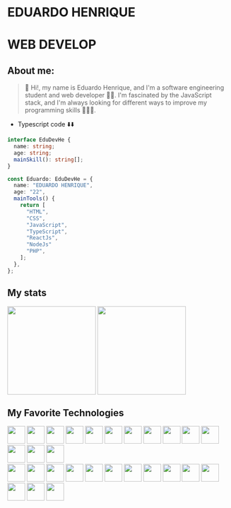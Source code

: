# EDUARDO HENRIQUE

# WEB DEVELOP 
## About me: 


>👋 Hi!, my name is Eduardo Henrique, and I'm a software engineering student and web developer 🧑‍💻. I'm fascinated by the JavaScript stack, and I'm always looking for different ways to improve my programming skills 🏋️‍♂️🧠.

- Typescript code ⬇️⬇️
```typescript
interface EduDevHe {
  name: string;
  age: string;
  mainSkill(): string[];
}

const Eduardo: EduDevHe = {
  name: "EDUARDO HENRIQUE",
  age: "22",
  mainTools() {
    return [
      "HTML",
      "CSS",
      "JavaScript",
      "TypeScript",
      "ReactJs",
      "NodeJs"
      "PHP",
    ];
  },
};
```
## My stats
<div style="display: inline-block;">
  <img align="center" 
  height="200em" src="https://github-readme-stats.vercel.app/api?username=EduDevHe&repo=github-readme-stats&theme=swift"
   />
  <img
    align="center"
    height="200em"
    src="https://github-readme-stats.vercel.app/api/top-langs/?username=EduDevHe&layout=compact&locale=pt-br&langs_count=20&theme=swift"
  />
</div>

## My Favorite Technologies
 <div>
      <img height = "40" width = "40" src="https://cdn.jsdelivr.net/gh/devicons/devicon/icons/html5/html5-original.svg" />
      <img height = "40" width = "40" src="https://cdn.jsdelivr.net/gh/devicons/devicon/icons/css3/css3-original.svg" />
      <img height = "40" width = "40" src="https://cdn.jsdelivr.net/gh/devicons/devicon/icons/javascript/javascript-original.svg" />
      <img height = "40" width = "40"  src="https://cdn.jsdelivr.net/gh/devicons/devicon/icons/typescript/typescript-original.svg"/>      
      <img height = "40" width = "40" src="https://cdn.jsdelivr.net/gh/devicons/devicon/icons/react/react-original-wordmark.svg" />
      <img height = "40" width = "40" src="https://cdn.jsdelivr.net/gh/devicons/devicon/icons/nextjs/nextjs-line.svg" />
      <img height = "40" width = "40" src="https://cdn.jsdelivr.net/gh/devicons/devicon/icons/svelte/svelte-original.svg"/>          
      <img height = "40" width = "40" src="https://cdn.jsdelivr.net/gh/devicons/devicon/icons/nodejs/nodejs-original.svg" />
      <img height = "40" width = "40" src="https://cdn.jsdelivr.net/gh/devicons/devicon/icons/php/php-original.svg" />
      <img height = "40" width = "40" src="https://cdn.jsdelivr.net/gh/devicons/devicon/icons/python/python-original.svg" />
      <img height = "40" width = "40" src="https://cdn.jsdelivr.net/gh/devicons/devicon/icons/go/go-original.svg" />
      <img height = "40" width = "40" src="https://cdn.jsdelivr.net/gh/devicons/devicon/icons/lua/lua-plain-wordmark.svg" />
      <img height = "40" width = "40" src="https://cdn.jsdelivr.net/gh/devicons/devicon/icons/postgresql/postgresql-original-wordmark.svg" />
      <img height = "40" width = "40" src="https://cdn.jsdelivr.net/gh/devicons/devicon/icons/mysql/mysql-original.svg" />  
</div>
<div>
      <img height = "40" width = "40" src="https://cdn.jsdelivr.net/gh/devicons/devicon/icons/html5/html5-original.svg" />
      <img height = "40" width = "40" src="https://cdn.jsdelivr.net/gh/devicons/devicon/icons/css3/css3-original.svg" />
      <img height = "40" width = "40" src="https://cdn.jsdelivr.net/gh/devicons/devicon/icons/javascript/javascript-original.svg" />
      <img height = "40" width = "40"  src="https://cdn.jsdelivr.net/gh/devicons/devicon/icons/typescript/typescript-original.svg"/>      
      <img height = "40" width = "40" src="https://cdn.jsdelivr.net/gh/devicons/devicon/icons/react/react-original-wordmark.svg" />
      <img height = "40" width = "40" src="https://cdn.jsdelivr.net/gh/devicons/devicon/icons/nextjs/nextjs-line.svg" />
      <img height = "40" width = "40" src="https://cdn.jsdelivr.net/gh/devicons/devicon/icons/svelte/svelte-original.svg"/>          
      <img height = "40" width = "40" src="https://cdn.jsdelivr.net/gh/devicons/devicon/icons/nodejs/nodejs-original.svg" />
      <img height = "40" width = "40" src="https://cdn.jsdelivr.net/gh/devicons/devicon/icons/php/php-original.svg" />
      <img height = "40" width = "40" src="https://cdn.jsdelivr.net/gh/devicons/devicon/icons/python/python-original.svg" />
      <img height = "40" width = "40" src="https://cdn.jsdelivr.net/gh/devicons/devicon/icons/go/go-original.svg" />
      <img height = "40" width = "40" src="https://cdn.jsdelivr.net/gh/devicons/devicon/icons/lua/lua-plain-wordmark.svg" />
      <img height = "40" width = "40" src="https://cdn.jsdelivr.net/gh/devicons/devicon/icons/postgresql/postgresql-original-wordmark.svg" />
      <img height = "40" width = "40" src="https://cdn.jsdelivr.net/gh/devicons/devicon/icons/mysql/mysql-original.svg" />  
</div>
